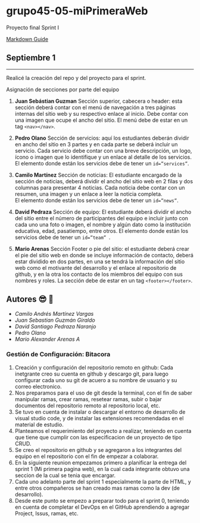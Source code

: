 # grupo45-05-miPrimeraWeb
Proyecto final Sprint I

[Markdown Guide](https://guides.github.com/features/mastering-markdown/)

## Septiembre 1
---
Realicé la creación del repo y del proyecto para el sprint.

Asignación de secciones por parte del equipo

1. **Juan Sebástian Guzman** Sección superior, cabecera o header: esta sección deberá contar con el menú de
navegación a tres páginas internas del sitio web y su respectivo enlace al inicio.
Debe contar con una imagen que ocupe el ancho del sitio.
El menú debe de estar en un tag `<nav></nav>`.

2. **Pedro Olano** Sección de servicios: aquí los estudiantes deberán dividir en ancho del sitio en 3
partes y en cada parte se deberá incluir un servicio. Cada servicio debe contar con
una breve descripción, un logo, ícono o imagen que lo identifique y un enlace al
detalle de los servicios. El elemento donde están los servicios debe de tener un
`id=”services”`.  

3. **Camilo Martínez** Sección de noticias: El estudiante encargado de la sección de noticias, deberá dividir
el ancho del sitio web en 2 filas y dos columnas para presentar 4 noticias. Cada
noticia debe contar con un resumen, una imagen y un enlace a leer la noticia
completa.  
El elemento donde están los servicios debe de tener un `id=”news”`.  

4. **David Pedraza** Sección de equipo: El estudiante deberá dividir el ancho del sitio entre el número de
participantes del equipo e incluir junto con cada uno una foto o imagen, el nombre y
algún dato como la institución educativa, edad, pasatiempo, entre otros.
El elemento donde están los servicios debe de tener un `id=”team” `.  

5.  **Mario Arenas** Sección Footer o pie del sitio: el estudiante deberá crear el pie del sitio web en
donde se incluye información de contacto, deberá estar dividido en dos partes, en
una se tendrá la información del sitio web como el motivante del desarrollo y el
enlace al repositorio de github, y en la otra los contacto de los miembros del equipo
con sus nombres y roles. La sección debe de estar en un tag `<footer></footer>`.

## Autores 	:sunglasses: :muscle:
- *Camilo Andrés Martínez Vargas*  
- *Juan Sebastian Guzmán Giraldo*  
- *David Santiago Pedraza Naranjo*  
- *Pedro Olano*  
- *Mario Alexander Arenas A*  



### Gestión de Configuración: Bitacora
1. Creación y configuración del repositorio remoto en github: Cada inetgrante creo su cuenta en github y descargo git, para luego configurar cada uno su git de acuero a su nombre de usuario y su correo electronico.
2. Nos preparamos para el uso de git desde la terminal, con el fin de saber manipular ramas, crear ramas, resetear ramas, subir o bajar documentos del repositorio remoto al repositorio local, etc.
3. Se tuvo en cuenta de instalar o descargar el entorno de desarrollo de visual studio code, y de instalar las extensiones recomendadas en el material de estudio.
4. Planteamos el requerimiento del proyecto a realizar, teniendo en cuenta que tiene que cumplir con las especificacion de un proyecto de tipo CRUD.
5. Se creo el repositorio en github y se agregaron a los integrantes del equipo en el repositorio con el fin de empezar a colaborar.
6. En la siguiente reunion empezamos primero a planificar la entrega del sprint 1 (Mi primera pagina web), en la cual cada integrante obtuvo una seccion de la cual se tenia que encargar.
7. Cada uno adelanto parte del sprint 1 especialmente la parte de HTML, y entre otros compañeros se han creado mas ramas como la dev (de desarrollo).
8. Desde este punto se empezo a preparar todo para el sprint 0, teniendo en cuenta de completar el DevOps en el GitHub aprendiendo a agregar Project, Issus, ramas, etc.
